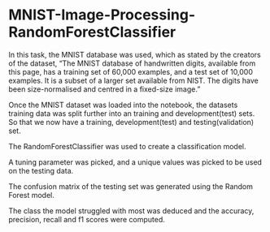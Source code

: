 # MNIST-Image-Processing-RandomForestClassifier

In this task, the MNIST database was used, which as stated by the creators of the
dataset, “The MNIST database of handwritten digits, available from this page, has a
training set of 60,000 examples, and a test set of 10,000 examples. It is a subset of a larger set available from NIST. The digits have been size-normalised and centred in a fixed-size image.”

Once the MNIST dataset was loaded into the notebook, the datasets training data was split further into an training and development(test) sets. So that we now have a training, development(test) and testing(validation) set. 

The RandomForestClassifier was used to create a classification model. 

A tuning parameter was picked, and a unique values was picked to be used on the testing data. 

The confusion matrix  of the testing set was generated using the Random Forest model.

The class the model struggled with most was deduced and the accuracy, precision, recall and f1 scores were computed. 
